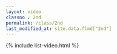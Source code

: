 ```yaml
---
layout: video
classno : 2nd
permalink: /class/2nd
last_modified_at: site.data.flmd["2nd"]
---
```


{% include list-video.html %}
